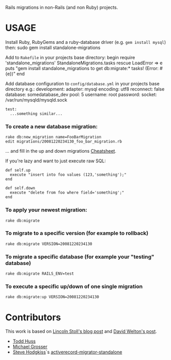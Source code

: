 Rails migrations in non-Rails (and non Ruby) projects.  

USAGE
=====
Install Ruby, RubyGems and a ruby-database driver (e.g. `gem install mysql`) then:
    sudo gem install standalone-migrations

Add to `Rakefile` in your projects base directory:
    begin
      require 'standalone_migrations'
      StandaloneMigrations.tasks
    rescue LoadError => e
      puts "gem install standalone_migrations to get db:migrate:* tasks! (Error: #{e})"
    end

Add database configuration to `config/database.yml` in your projects base directory e.g.:
    development:
      adapter: mysql
      encoding: utf8
      reconnect: false
      database: somedatabase_dev
      pool: 5
      username: root
      password:
      socket: /var/run/mysqld/mysqld.sock

    test:
      ...something similar...

### To create a new database migration:

    rake db:new_migration name=FooBarMigration
    edit migrations/20081220234130_foo_bar_migration.rb

... and fill in the up and down migrations [Cheatsheet](http://dizzy.co.uk/ruby_on_rails/cheatsheets/rails-migrations).

If you're lazy and want to just execute raw SQL:

    def self.up
      execute "insert into foo values (123,'something');"
    end

    def self.down
      execute "delete from foo where field='something';"
    end

### To apply your newest migration:

    rake db:migrate

### To migrate to a specific version (for example to rollback)

    rake db:migrate VERSION=20081220234130

### To migrate a specific database (for example your "testing" database)

    rake db:migrate RAILS_ENV=test

### To execute a specific up/down of one single migration

    rake db:migrate:up VERSION=20081220234130

Contributors
============
This work is based on [Lincoln Stoll's blog post](http://lstoll.net/2008/04/stand-alone-activerecord-migrations/) and [David Welton's post](http://journal.dedasys.com/2007/01/28/using-migrations-outside-of-rails).

 - [Todd Huss](http://gabrito.com/)
 - [Michael Grosser](http://pragmatig.wordpress.com)
 - [Steve Hodgkiss](http://stevehodgkiss.com/)`s [activerecord-migrator-standalone](http://github.com/stevehodgkiss/activerecord-migrator-standalone)

